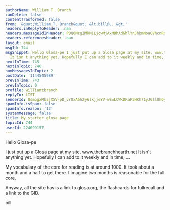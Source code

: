 ```yaml
---
authorName: William T. Branch
canDelete: false
contentTrasformed: false
from: '&quot;William T. Branch&quot; &lt;bill@...&gt;'
headers.inReplyToHeader: .nan
headers.messageIdInHeader: PDQ0Mzg2MkM1LjcwMjAxMDhAdGhlYnJhbmNoaGVhcnRoLm5ldD4=
headers.referencesHeader: .nan
layout: email
msgId: 744
msgSnippet: Hello Glosa-pe I just put up a Glosa page at my site, www.thebranchhearth.net
  It isn t anything yet. Hopefully I can add to it weekly and in time, ... My
nextInTime: 745
nextInTopic: 746
numMessagesInTopic: 2
postDate: '1144545989'
prevInTime: 743
prevInTopic: 0
profile: williamtbranch
replyTo: LIST
senderId: 8smogxRbzjX5V-pD_vrUxA6h2y6lkjjeYV-wEwLCWKDFaP5HKh71yJGll0hOyU1FUvMbpDj3HTwzE6fHdcsDyCIYtO7BEhycq3yHyDH-jwktYbulyg
spamInfo.isSpam: false
spamInfo.reason: '12'
systemMessage: false
title: My starter glosa page
topicId: 744
userId: 224099157
---
```


Hello Glosa-pe

I just put up a Glosa page at my site, www.thebranchhearth.net
It isn't anything yet. Hopefully I can add to it weekly and in time, ...

My vocabulary of the core for reading is at around 1000. It took about a 
month and a half to get there. I imagine two months is reasonable for 
the full core.

Anyway, all the site has is a link to glosa.org, the flashcards for 
fullrecall and a link to the GID.

bill


